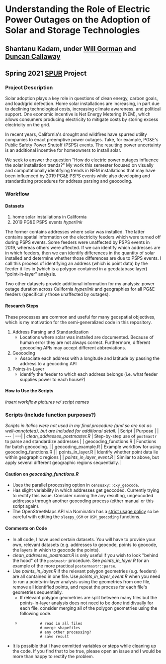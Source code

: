 # Understanding the Role of Electric Power Outages on the Adoption of Solar and Storage Technologies
## Shantanu Kadam, under [Will Gorman](https://sites.google.com/view/whgorman/home) and [Duncan Callaway](https://erg.berkeley.edu/people/callaway-duncan/) 
## Spring 2021 [SPUR](https://nature.berkeley.edu/undergraduate-research/spur/) Project
### Project Description
Solar adoption plays a key role in questions of clean energy, carbon goals, and load/grid defection. Home solar installations are increasing, in part due to declining technological costs, increasing climate awareness, and political support. One economic incentive is Net Energy Metering (NEM), which allows consumers producing electricity to mitigate costs by storing excess electricity on the grid.

In recent years, California's drought and wildfires have spurred utility companies to enact preemptive power outages. Take, for example, PG&E's Public Safety Power Shutoff (PSPS) events. The resulting power uncertainty is an additional incentive for homeowners to install solar. 

We seek to answer the question "How do electric power outages influence the solar installation trends?" My work this semester focused on visually and computationally identifying trends in NEM installations that may have been influenced by 2019 PG&E PSPS events while also developing and standardizing procedures for address parsing and geocoding.

### Workflow 
#### Datasets
1. home solar installations in California 
2. 2019 PG&E PSPS events _hyperlink_

The former contains addresses where solar was installed. The latter contains spatial information on the electricity feeders which were turned off during PSPS events. Some feeders were unaffected by PSPS events in 2019, whereas others were affected. If we can identify which addresses are in which feeders, then we can identify differences in the quantity of solar installed and determine whether those differences are due to PSPS events. I call this process of identifying an address (which is point data) by the feeder it lies in (which is a polygon contained in a geodatabase layer) "point-in-layer" analysis. 

Two other datasets provide additional information for my analysis: power outage duration across California _hyperlink_ and geographies for all PG&E feeders (specifically those unaffected by outages).

#### Research Steps
These processes are common and useful for many geospatial objectives, which is my motivation for the semi-generalized code in this repository. 
1. Address Parsing and Standardization
   * Locations where solar was installed are documented. Because of human error they are not always correct. Furthermore, different geocoding APIs may accept different abbreviations. 
3. Geocoding
   * Associate each address with a longitude and latitude by passing the address to a geocoding API
5. Points-in-Layer 
   * identify the feeder to which each address belongs (i.e. what feeder supplies power to each house?)

#### How to Use the Scripts
_insert workflow pictures w/ script names_

### Scripts (include function purposes?)
_Scripts in italics were not used in my final procedure (and so are not as well-annotated), but are included for additional detail._
| Script | Purpose |
| --- | ---|
| _clean_addresses_postmaster.R_ | Step-by-step use of `postmastr` to parse and standardize addresses |
| geocoding_functions.R | Functions for batch geocoding. |
| geocoding_example.R | Example workflow for using geocoding_functions.R |
| points_in_layer.R | Identify whether point data lie within geographic regions |
| _points_in_layer_event.R_ | Similar to above, but apply several different geographic regions sequentially. |

#### Caution on _geocoding_functions.R_
* Uses the parallel processing option in `censusxy::cxy_geocode`. 
* Has slight variability in which addresses get geocoded. Currently trying to rectify this issue. Consider running the any resulting, ungeocoded addresses through another geocoding process (either manual or this script again). 
* The OpenStreetMaps API via Nominatim has a [strict usage policy](https://operations.osmfoundation.org/policies/nominatim/) so be careful with editing the `sleepy_OSM` or `OSM_geocoding` functions. 

#### Comments on Code
* In all code, I have used certain datasets. You will have to provide your own, relevant datasets (e.g. addresses to geocode, points to geocode, the layers in which to geocode the points).
* _clean_addresses_postmastr.R_ is only useful if you wish to look "behind the hood" of the `postmastr` procedure. See _points_in_layer.R_ for an example of the more practical `postermastr::parse`.
* Use _points_in_layer.R_ if the relevant polygon geometries (e.g. feeders) are all contained in one file. Use _points_in_layer_event.R_  when you need to run a points-in-layer analysis using the geometries from one file, remove all identified points, and repeat the process for each file's geometries sequentially.
   * If relevant polygon geometries are split between many files but the points-in-layer analysis does not need to be done indidivually for each file, consider merging all of the polygon geometries using the following code. 
   *  ```
               # read in all files 
               # merge shapefiles 
               # any other processing? 
               # save result  
      ```
* It is possible that I have ommitted variables or steps while cleaning up the code. If you find that to be true, please open an issue and I would be more than happy to rectify the problem. 
